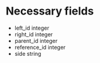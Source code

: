 # Necessary fields

* left_id integer
* right_id integer
* parent_id integer
* reference_id integer
* side string